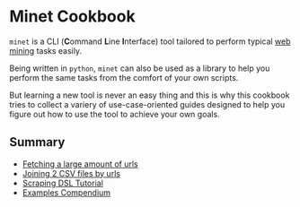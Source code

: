# Minet Cookbook

`minet` is a CLI (**C**ommand **L**ine **I**nterface) tool tailored to perform typical [web mining](https://en.wikipedia.org/wiki/Web_mining) tasks easily.

Being written in `python`, `minet` can also be used as a library to help you perform the same tasks from the comfort of your own scripts.

But learning a new tool is never an easy thing and this is why this cookbook tries to collect a variery of use-case-oriented guides designed to help you figure out how to use the tool to achieve your own goals.

## Summary

* [Fetching a large amount of urls](./fetch.md)
* [Joining 2 CSV files by urls](./url_join.md)
* [Scraping DSL Tutorial](./scraping_dsl.md)
* [Examples Compendium](./compendium.md)
